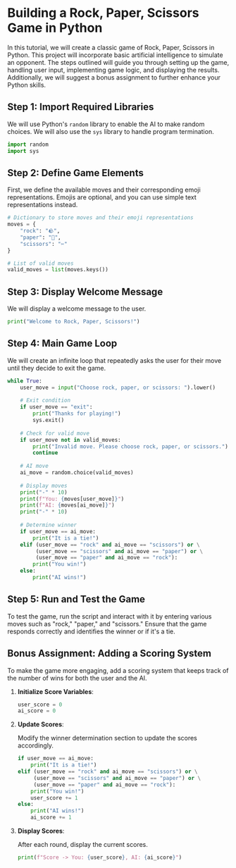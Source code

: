 # Building a Rock, Paper, Scissors Game in Python

In this tutorial, we will create a classic game of Rock, Paper, Scissors in Python. This project will incorporate basic artificial intelligence to simulate an opponent. The steps outlined will guide you through setting up the game, handling user input, implementing game logic, and displaying the results. Additionally, we will suggest a bonus assignment to further enhance your Python skills.

## Step 1: Import Required Libraries

We will use Python's `random` library to enable the AI to make random choices. We will also use the `sys` library to handle program termination.

```python
import random
import sys
```

## Step 2: Define Game Elements

First, we define the available moves and their corresponding emoji representations. Emojis are optional, and you can use simple text representations instead.

```python
# Dictionary to store moves and their emoji representations
moves = {
    "rock": "🪨",
    "paper": "📄",
    "scissors": "✂️"
}

# List of valid moves
valid_moves = list(moves.keys())
```

## Step 3: Display Welcome Message

We will display a welcome message to the user.

```python
print("Welcome to Rock, Paper, Scissors!")
```

## Step 4: Main Game Loop

We will create an infinite loop that repeatedly asks the user for their move until they decide to exit the game.

```python
while True:
    user_move = input("Choose rock, paper, or scissors: ").lower()
  
    # Exit condition
    if user_move == "exit":
        print("Thanks for playing!")
        sys.exit()
  
    # Check for valid move
    if user_move not in valid_moves:
        print("Invalid move. Please choose rock, paper, or scissors.")
        continue
  
    # AI move
    ai_move = random.choice(valid_moves)
  
    # Display moves
    print("-" * 10)
    print(f"You: {moves[user_move]}")
    print(f"AI: {moves[ai_move]}")
    print("-" * 10)
  
    # Determine winner
    if user_move == ai_move:
        print("It is a tie!")
    elif (user_move == "rock" and ai_move == "scissors") or \
         (user_move == "scissors" and ai_move == "paper") or \
         (user_move == "paper" and ai_move == "rock"):
        print("You win!")
    else:
        print("AI wins!")
```

## Step 5: Run and Test the Game

To test the game, run the script and interact with it by entering various moves such as "rock," "paper," and "scissors." Ensure that the game responds correctly and identifies the winner or if it's a tie.

## Bonus Assignment: Adding a Scoring System

To make the game more engaging, add a scoring system that keeps track of the number of wins for both the user and the AI.

1. **Initialize Score Variables**:

   ```python
   user_score = 0
   ai_score = 0
   ```
2. **Update Scores**:

   Modify the winner determination section to update the scores accordingly.

   ```python
   if user_move == ai_move:
       print("It is a tie!")
   elif (user_move == "rock" and ai_move == "scissors") or \
        (user_move == "scissors" and ai_move == "paper") or \
        (user_move == "paper" and ai_move == "rock"):
       print("You win!")
       user_score += 1
   else:
       print("AI wins!")
       ai_score += 1
   ```
3. **Display Scores**:

   After each round, display the current scores.

   ```python
   print(f"Score -> You: {user_score}, AI: {ai_score}")
   ```
